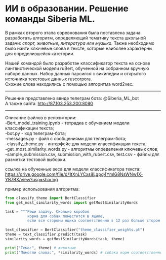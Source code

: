 # ИИ в образовании. Решение команды Siberia ML.  
В рамках второго этапа соревнования была поставлена задача разработать алгоритм, определяющий тематику текста школьной задачи: *спорт, животные, литература или музыка.* Также необходимо было найти ключевые слова в тексте, которые наиболее характерны для определившейся категории.  

Нашей командой было разработан классификатор текста на основе лингвистической модели ruBert, обученной на собранном вручную наборе данных. Набор данных парсился с википедии и открытого источника текстовых данных ruscorpora.  
Схожие слова находились с помощью алгоритма word2vec.  

------------------------------------------------------------------

Решение представлено ввиде телеграм бота: @Siberia_ML_bot  
А также сайта: http://87.103.253.200:8080  

------------------------------------------------------------------

Описание файлов в репозитории:  
          -Bert_model_training.ipynb - тетрадка с обучением модели классификации текста;  
          -bot.py - код телеграм-бота;  
          -messages.py - файл с сообщениями для телеграм-бота;  
          -classify_theme.py - интерфейс для модели классификации текста;  
          -get_most_similarity_words.py - алгоритмы определения ключевых слов;  
          -sample_submission.csv, submission_with_rubert.csv, test.csv - файлы для разметки тестовой выборки.  

ссылка на обученные веса для модели классификатора текста:  https://drive.google.com/file/d/1tXnLYCxs8Lgpg4YmlG8NsWNw1X-YB7BX/view?usp=sharing  

пример использования алгоритма:  

```python
from classify_theme import BertClassifier  
from get_most_similarity_words import getMostSimilarityWords  

task = """Реши задачу. Сколько коробок   
          корма для собак поместится в ящике,  
          если все стороны ящика соответственно в 12 раз больше сторон коробки корма?"""  
 
text_classifier = BertClassifier("theme_classifier_weights.pt")  
theme = text_classifier.predict(task)  
similarity_words = getMostSimilarityWords(task, theme)

print("Тема:", theme) # животные
print("Помогли слова:", *similarity_words) # собака корм соответственно
